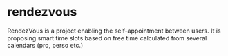 # rendezvous
RendezVous is a project enabling the self-appointment between users. It is proposing smart time slots based on free time calculated from several calendars (pro, perso etc.)
